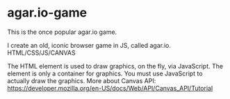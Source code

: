 # agar.io-game
This is the once popular agar.io game.

I create an old, iconic browser game in JS, called agar.io.
HTML/CSS/JS/CANVAS

The HTML <canvas> element is used to draw graphics, on the fly, via JavaScript.
The <canvas> element is only a container for graphics. You must use JavaScript to actually draw the graphics.
More about Canvas API: https://developer.mozilla.org/en-US/docs/Web/API/Canvas_API/Tutorial
